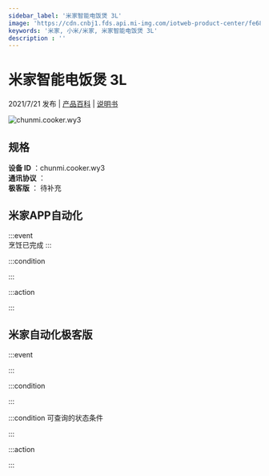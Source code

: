 ```yaml
---
sidebar_label: '米家智能电饭煲 3L'
image: 'https://cdn.cnbj1.fds.api.mi-img.com/iotweb-product-center/fe689b420c29ab207c4b66abae222aed_realism_K7C_normal.png?GalaxyAccessKeyId=AKVGLQWBOVIRQ3XLEW&Expires=9223372036854775807&Signature=v9q1FC1JZFyQIH1bv1Y1vD2fs1c='
keywords: '米家, 小米/米家, 米家智能电饭煲 3L'
description : ''
---
```

# 米家智能电饭煲 3L

2021/7/21 发布 | [产品百科](https://home.mi.com/webapp/content/baike/product/index.html?model=chunmi.cooker.wy3/) | [说明书](https://home.mi.com/views/introduction.html?model=chunmi.cooker.wy3&region=cn)

![chunmi.cooker.wy3](https://cdn.cnbj1.fds.api.mi-img.com/iotweb-product-center/fe689b420c29ab207c4b66abae222aed_realism_K7C_normal.png?GalaxyAccessKeyId=AKVGLQWBOVIRQ3XLEW&Expires=9223372036854775807&Signature=v9q1FC1JZFyQIH1bv1Y1vD2fs1c=)

## 规格  
> 
**设备 ID** ：chunmi.cooker.wy3  
**通讯协议** ：  
**极客版**  ： 待补充 


## 米家APP自动化  

:::event  
烹饪已完成
:::

:::condition  

:::

:::action   

:::

## 米家自动化极客版  

:::event  

:::

:::condition  

:::

:::condition 可查询的状态条件  

:::

:::action  

:::

        

